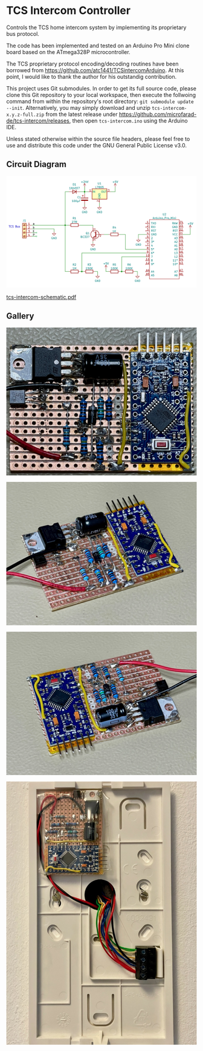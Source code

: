# TCS Intercom Controller

Controls the TCS home intercom system by implementing its proprietary bus protocol.

The code has been implemented and tested on an Arduino Pro Mini clone board based on the ATmega328P microcontroller.

The TCS proprietary protocol encoding/decoding routines have been borrowed from https://github.com/atc1441/TCSintercomArduino. At this point, I would like to thank the author for his outstandig contribution.

This project uses Git submodules. In order to get its full source code, please clone this Git repository to your local workspace, then execute the follwoing command from within the repository's root directory: `git submodule update --init`. Alternatively, you may simply download and unzip `tcs-intercom-x.y.z-full.zip` from the latest release under https://github.com/microfarad-de/tcs-intercom/releases, then open `tcs-intercom.ino` using the Arduino IDE.

Unless stated otherwise within the source file headers, please feel free to use and distribute this code under the GNU General Public License v3.0.

## Circuit Diagram

<p align="center">
<img src="https://raw.githubusercontent.com/microfarad-de/tcs-intercom/master/doc/tcs-intercom-schematic.png" alt="drawing" width="600"/>
</p>

[tcs-intercom-schematic.pdf](https://raw.githubusercontent.com/microfarad-de/tcs-intercom/master/doc/tcs-intercom-schematic.pdf)

## Gallery

 <p align="center">
 <img src="https://raw.githubusercontent.com/microfarad-de/tcs-intercom/master/doc/layout.jpg" alt="drawing" width="600"/>
 </p>

 <p align="center">
 <img src="https://raw.githubusercontent.com/microfarad-de/tcs-intercom/master/doc/perspective-1.jpg" alt="drawing" width="600"/>
 </p>

 <p align="center">
 <img src="https://raw.githubusercontent.com/microfarad-de/tcs-intercom/master/doc/perspective-2.jpg" alt="drawing" width="600"/>
 </p>

 <p align="center">
 <img src="https://raw.githubusercontent.com/microfarad-de/tcs-intercom/master/doc/perspective-3.jpg" alt="drawing" width="600"/>
 </p>